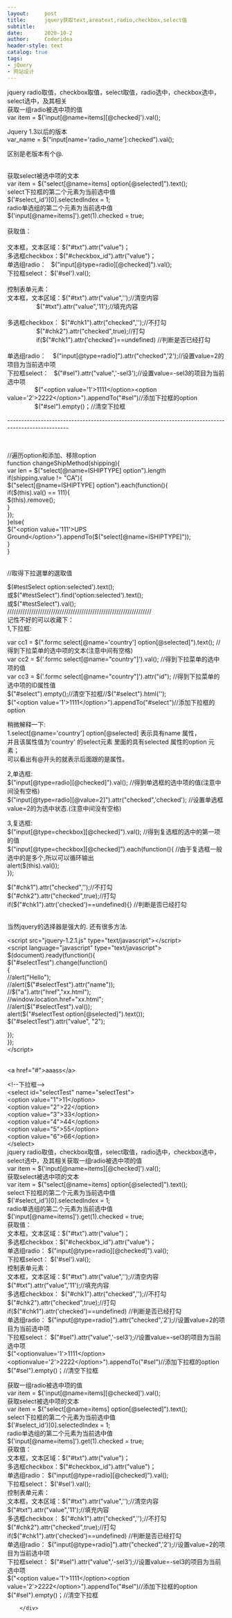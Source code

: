 ```yaml
---
layout:     post
title:      jquery获取text,areatext,radio,checkbox,select值
subtitle:   
date:       2020-10-2
author:     Coderidea
header-style: text
catalog: true
tags:
- jQuery
- 网站设计
--- 
```

<div class="postBody">
			<div id="cnblogs_post_body" class="blogpost-body"><div>jquery radio取值，checkbox取值，select取值，radio选中，checkbox选中，select选中，及其相关 <br />获取一组radio被选中项的值 <br />var item = $('input[@name=items][@checked]').val(); </div>
<div>
<p>Jquery 1.3以后的版本<br />var_name = $(“input[name='radio_name']:checked”).val();</p>
<p>区别是老版本有个@.</p>
<br />获取select被选中项的文本 <br />var item = $("select[@name=items] option[@selected]").text(); <br />select下拉框的第二个元素为当前选中值 <br />$('#select_id')[0].selectedIndex = 1; <br />radio单选组的第二个元素为当前选中值 <br />$('input[@name=items]').get(1).checked = true; <br /><br />获取值： <br /><br />文本框，文本区域：$("#txt").attr("value")； <br />多选框checkbox：$("#checkbox_id").attr("value")； <br />单选组radio：   $("input[@type=radio][@checked]").val(); <br />下拉框select： $('#sel').val(); <br /><br />控制表单元素： <br />文本框，文本区域：$("#txt").attr("value",'');//清空内容 <br />                 $("#txt").attr("value",'11');//填充内容 <br /><br />多选框checkbox： $("#chk1").attr("checked",'');//不打勾 <br />                 $("#chk2").attr("checked",true);//打勾 <br />                 if($("#chk1").attr('checked')==undefined) //判断是否已经打勾 <br /><br />单选组radio：    $("input[@type=radio]").attr("checked",'2');//设置value=2的项目为当前选中项 <br />下拉框select：   $("#sel").attr("value",'-sel3');//设置value=-sel3的项目为当前选中项 <br />                $("&lt;option value='1'&gt;1111&lt;/option&gt;&lt;option value='2'&gt;2222&lt;/option&gt;").appendTo("#sel")//添加下拉框的option <br />                $("#sel").empty()；//清空下拉框</div>
<p>----------------------------------------------------------------------------------------------------</p>
<p> </p>
<p>//遍历option和添加、移除option<br />function changeShipMethod(shipping){<br />var len = $("select[@name=ISHIPTYPE] option").length<br />if(shipping.value != "CA"){<br />$("select[@name=ISHIPTYPE] option").each(function(){<br />if($(this).val() == 111){<br />$(this).remove();<br />}<br />});<br />}else{<br />$("&lt;option value='111'&gt;UPS Ground&lt;/option&gt;").appendTo($("select[@name=ISHIPTYPE]"));<br />}<br />}</p>
<p><br />//取得下拉選單的選取值</p>
<p>$(#testSelect option:selected').text();<br />或$("#testSelect").find('option:selected').text();<br />或$("#testSelect").val();<br />//////////////////////////////////////////////////////////////////<br />记性不好的可以收藏下：<br />1,下拉框:</p>
<p>var cc1 = $(".formc select[@name='country'] option[@selected]").text(); //得到下拉菜单的选中项的文本(注意中间有空格)<br />var cc2 = $('.formc select[@name="country"]').val(); //得到下拉菜单的选中项的值<br />var cc3 = $('.formc select[@name="country"]').attr("id"); //得到下拉菜单的选中项的ID属性值<br />$("#select").empty();//清空下拉框//$("#select").html('');<br />$("&lt;option value='1'&gt;1111&lt;/option&gt;").appendTo("#select")//添加下拉框的option</p>
<p>稍微解释一下:<br />1.select[@name='country'] option[@selected] 表示具有name 属性，<br />并且该属性值为'country' 的select元素 里面的具有selected 属性的option 元素；<br />可以看出有@开头的就表示后面跟的是属性。</p>
<p>2,单选框:<br />$("input[@type=radio][@checked]").val(); //得到单选框的选中项的值(注意中间没有空格)<br />$("input[@type=radio][@value=2]").attr("checked",'checked'); //设置单选框value=2的为选中状态.(注意中间没有空格)</p>
<p>3,复选框:<br />$("input[@type=checkbox][@checked]").val(); //得到复选框的选中的第一项的值<br />$("input[@type=checkbox][@checked]").each(function(){ //由于复选框一般选中的是多个,所以可以循环输出<br />alert($(this).val());<br />});</p>
<p>$("#chk1").attr("checked",'');//不打勾<br />$("#chk2").attr("checked",true);//打勾<br />if($("#chk1").attr('checked')==undefined){} //判断是否已经打勾</p>
<p><br />当然jquery的选择器是强大的. 还有很多方法.</p>
<p>&lt;script src="jquery-1.2.1.js" type="text/javascript"&gt;&lt;/script&gt;<br />&lt;script language="javascript" type="text/javascript"&gt;<br />$(document).ready(function(){<br />$("#selectTest").change(function()<br />{<br />//alert("Hello");<br />//alert($("#selectTest").attr("name"));<br />//$("a").attr("href","xx.html");<br />//window.location.href="xx.html";<br />//alert($("#selectTest").val());<br />alert($("#selectTest option[@selected]").text());<br />$("#selectTest").attr("value", "2");</p>
<p>});<br />});<br />&lt;/script&gt;</p>
<p><br />&lt;a href="#"&gt;aaass&lt;/a&gt;</p>
<p>&lt;!--下拉框--&gt;<br />&lt;select id="selectTest" name="selectTest"&gt;<br />&lt;option value="1"&gt;11&lt;/option&gt;<br />&lt;option value="2"&gt;22&lt;/option&gt;<br />&lt;option value="3"&gt;33&lt;/option&gt;<br />&lt;option value="4"&gt;44&lt;/option&gt;<br />&lt;option value="5"&gt;55&lt;/option&gt;<br />&lt;option value="6"&gt;66&lt;/option&gt;<br />&lt;/select&gt;<br />jquery radio取值，checkbox取值，select取值，radio选中，checkbox选中，select选中，及其相关获取一组radio被选中项的值<br />var item = $('input[@name=items][@checked]').val();<br />获取select被选中项的文本<br />var item = $("select[@name=items] option[@selected]").text();<br />select下拉框的第二个元素为当前选中值<br />$('#select_id')[0].selectedIndex = 1;<br />radio单选组的第二个元素为当前选中值<br />$('input[@name=items]').get(1).checked = true;<br />获取值：<br />文本框，文本区域：$("#txt").attr("value")；<br />多选框checkbox：$("#checkbox_id").attr("value")；<br />单选组radio： $("input[@type=radio][@checked]").val();<br />下拉框select： $('#sel').val();<br />控制表单元素：<br />文本框，文本区域：$("#txt").attr("value",'');//清空内容<br />$("#txt").attr("value",'11');//填充内容<br />多选框checkbox： $("#chk1").attr("checked",'');//不打勾<br />$("#chk2").attr("checked",true);//打勾<br />if($("#chk1").attr('checked')==undefined) //判断是否已经打勾<br />单选组radio： $("input[@type=radio]").attr("checked",'2');//设置value=2的项目为当前选中项<br />下拉框select： $("#sel").attr("value",'-sel3');//设置value=-sel3的项目为当前选中项<br />$("&lt;optionvalue='1'&gt;1111&lt;/option&gt;&lt;optionvalue='2'&gt;2222&lt;/option&gt;").appendTo("#sel")//添加下拉框的option<br />$("#sel").empty()；//清空下拉框</p>
<p>获取一组radio被选中项的值<br />var item = $('input[@name=items][@checked]').val();<br />获取select被选中项的文本<br />var item = $("select[@name=items] option[@selected]").text();<br />select下拉框的第二个元素为当前选中值<br />$('#select_id')[0].selectedIndex = 1;<br />radio单选组的第二个元素为当前选中值<br />$('input[@name=items]').get(1).checked = true;<br />获取值：<br />文本框，文本区域：$("#txt").attr("value")；<br />多选框checkbox：$("#checkbox_id").attr("value")；<br />单选组radio： $("input[@type=radio][@checked]").val();<br />下拉框select： $('#sel').val();<br />控制表单元素：<br />文本框，文本区域：$("#txt").attr("value",'');//清空内容<br />$("#txt").attr("value",'11');//填充内容<br />多选框checkbox： $("#chk1").attr("checked",'');//不打勾<br />$("#chk2").attr("checked",true);//打勾<br />if($("#chk1").attr('checked')==undefined) //判断是否已经打勾<br />单选组radio： $("input[@type=radio]").attr("checked",'2');//设置value=2的项目为当前选中项<br />下拉框select： $("#sel").attr("value",'-sel3');//设置value=-sel3的项目为当前选中项<br />$("&lt;option value='1'&gt;1111&lt;/option&gt;&lt;option value='2'&gt;2222&lt;/option&gt;").appendTo("#sel")//添加下拉框的option<br />$("#sel").empty()；//清空下拉框</p></div><div id="MySignature"></div>
<div class="clear"></div>
<div id="blog_post_info_block">
<div id="BlogPostCategory"></div>
<div id="EntryTag"></div>
<div id="blog_post_info">
</div>
<div class="clear"></div>
<div id="post_next_prev"></div>
</div>


		</div>
